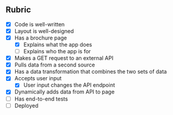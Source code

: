 ## Rubric

* [x] Code is well-written
* [x] Layout is well-designed
* [x] Has a brochure page
    * [x] Explains what the app does
    * [ ] Explains who the app is for
* [x] Makes a GET request to an external API
* [x] Pulls data from a second source
* [x] Has a data transformation that combines the two sets of data
* [x] Accepts user input
    * [x] User input changes the API endpoint
* [x] Dynamically adds data from API to page
* [ ] Has end-to-end tests
* [ ] Deployed
